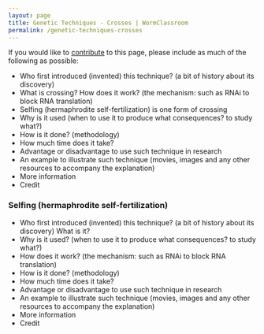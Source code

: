 ```yaml
---
layout: page
title: Genetic Techniques - Crosses | WormClassroom
permalink: /genetic-techniques-crosses
---
```

<div>

If you would like to [contribute](contribute) to this page, please
include as much of the following as possible:

</div>

-   Who first introduced (invented) this technique? (a bit of history
    about its discovery)
-   What is crossing? How does it work? (the mechanism: such as RNAi to
    block RNA translation)
-   Selfing (hermaphrodite self-fertilization) is one form of crossing
-   Why is it used (when to use it to produce what consequences? to
    study what?)
-   How is it done? (methodology)
-   How much time does it take?
-   Advantage or disadvantage to use such technique in research
-   An example to illustrate such technique (movies, images and any
    other resources to accompany the explanation)
-   More information
-   Credit

### Selfing (hermaphrodite self-fertilization)

-   Who first introduced (invented) this technique? (a bit of history
    about its discovery) What is it?
-   Why is it used? (when to use it to produce what consequences? to
    study what?)
-   How does it work? (the mechanism: such as RNAi to block RNA
    translation)
-   How is it done? (methodology)
-   How much time does it take?
-   Advantage or disadvantage to use such technique in research
-   An example to illustrate such technique (movies, images and any
    other resources to accompany the explanation)
-   More information
-   Credit


